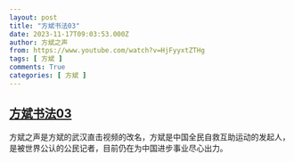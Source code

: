 ```yaml
---
layout: post
title: "方斌书法03"
date: 2023-11-17T09:03:53.000Z
author: 方斌之声
from: https://www.youtube.com/watch?v=HjFyyxtZTHg
tags: [ 方斌 ]
comments: True
categories: [ 方斌 ]
---
```

<!--1700211833000-->
[方斌书法03](https://www.youtube.com/watch?v=HjFyyxtZTHg)
------

<div>
方斌之声是方斌的武汉直击视频的改名，方斌是中国全民自救互助运动的发起人，是被世界公认的公民记者，目前仍在为中国进步事业尽心出力。
</div>
